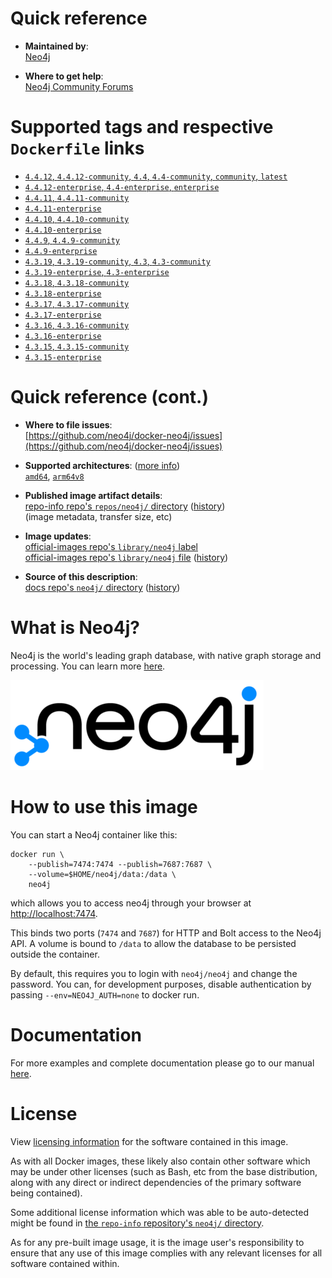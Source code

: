 <!--

********************************************************************************

WARNING:

    DO NOT EDIT "neo4j/README.md"

    IT IS AUTO-GENERATED

    (from the other files in "neo4j/" combined with a set of templates)

********************************************************************************

-->

# Quick reference

-	**Maintained by**:  
	[Neo4j](https://github.com/neo4j/docker-neo4j)

-	**Where to get help**:  
	[Neo4j Community Forums](https://community.neo4j.com)

# Supported tags and respective `Dockerfile` links

-	[`4.4.12`, `4.4.12-community`, `4.4`, `4.4-community`, `community`, `latest`](https://github.com/neo4j/docker-neo4j-publish/blob/b9b3c369b2a7d34880ac81681c7d148f733ccc22/4.4.12/community/Dockerfile)
-	[`4.4.12-enterprise`, `4.4-enterprise`, `enterprise`](https://github.com/neo4j/docker-neo4j-publish/blob/b9b3c369b2a7d34880ac81681c7d148f733ccc22/4.4.12/enterprise/Dockerfile)
-	[`4.4.11`, `4.4.11-community`](https://github.com/neo4j/docker-neo4j-publish/blob/f3604fbaecc1c5ff736b9ca79889c08397668d4e/4.4.11/community/Dockerfile)
-	[`4.4.11-enterprise`](https://github.com/neo4j/docker-neo4j-publish/blob/f3604fbaecc1c5ff736b9ca79889c08397668d4e/4.4.11/enterprise/Dockerfile)
-	[`4.4.10`, `4.4.10-community`](https://github.com/neo4j/docker-neo4j-publish/blob/985060aa38c5b873b18cd1b2c522c69ddb25d91a/4.4.10/community/Dockerfile)
-	[`4.4.10-enterprise`](https://github.com/neo4j/docker-neo4j-publish/blob/985060aa38c5b873b18cd1b2c522c69ddb25d91a/4.4.10/enterprise/Dockerfile)
-	[`4.4.9`, `4.4.9-community`](https://github.com/neo4j/docker-neo4j-publish/blob/5a48478b5804d008df3d076d473455dfe4e00581/4.4.9/community/Dockerfile)
-	[`4.4.9-enterprise`](https://github.com/neo4j/docker-neo4j-publish/blob/5a48478b5804d008df3d076d473455dfe4e00581/4.4.9/enterprise/Dockerfile)
-	[`4.3.19`, `4.3.19-community`, `4.3`, `4.3-community`](https://github.com/neo4j/docker-neo4j-publish/blob/43be1e819ac0ce8289da79285de07722a850072f/4.3.19/community/Dockerfile)
-	[`4.3.19-enterprise`, `4.3-enterprise`](https://github.com/neo4j/docker-neo4j-publish/blob/43be1e819ac0ce8289da79285de07722a850072f/4.3.19/enterprise/Dockerfile)
-	[`4.3.18`, `4.3.18-community`](https://github.com/neo4j/docker-neo4j-publish/blob/f3604fbaecc1c5ff736b9ca79889c08397668d4e/4.3.18/community/Dockerfile)
-	[`4.3.18-enterprise`](https://github.com/neo4j/docker-neo4j-publish/blob/f3604fbaecc1c5ff736b9ca79889c08397668d4e/4.3.18/enterprise/Dockerfile)
-	[`4.3.17`, `4.3.17-community`](https://github.com/neo4j/docker-neo4j-publish/blob/7c2af75d181fe82851a9560aea9acb6bb5af3992/4.3.17/community/Dockerfile)
-	[`4.3.17-enterprise`](https://github.com/neo4j/docker-neo4j-publish/blob/7c2af75d181fe82851a9560aea9acb6bb5af3992/4.3.17/enterprise/Dockerfile)
-	[`4.3.16`, `4.3.16-community`](https://github.com/neo4j/docker-neo4j-publish/blob/feef4dc3c3e3c04a169ce82e4950151f368acf7f/4.3.16/community/Dockerfile)
-	[`4.3.16-enterprise`](https://github.com/neo4j/docker-neo4j-publish/blob/feef4dc3c3e3c04a169ce82e4950151f368acf7f/4.3.16/enterprise/Dockerfile)
-	[`4.3.15`, `4.3.15-community`](https://github.com/neo4j/docker-neo4j-publish/blob/f5856542d55fa45a096564ddb381492b7317ede4/4.3.15/community/Dockerfile)
-	[`4.3.15-enterprise`](https://github.com/neo4j/docker-neo4j-publish/blob/f5856542d55fa45a096564ddb381492b7317ede4/4.3.15/enterprise/Dockerfile)

# Quick reference (cont.)

-	**Where to file issues**:  
	[https://github.com/neo4j/docker-neo4j/issues](https://github.com/neo4j/docker-neo4j/issues)

-	**Supported architectures**: ([more info](https://github.com/docker-library/official-images#architectures-other-than-amd64))  
	[`amd64`](https://hub.docker.com/r/amd64/neo4j/), [`arm64v8`](https://hub.docker.com/r/arm64v8/neo4j/)

-	**Published image artifact details**:  
	[repo-info repo's `repos/neo4j/` directory](https://github.com/docker-library/repo-info/blob/master/repos/neo4j) ([history](https://github.com/docker-library/repo-info/commits/master/repos/neo4j))  
	(image metadata, transfer size, etc)

-	**Image updates**:  
	[official-images repo's `library/neo4j` label](https://github.com/docker-library/official-images/issues?q=label%3Alibrary%2Fneo4j)  
	[official-images repo's `library/neo4j` file](https://github.com/docker-library/official-images/blob/master/library/neo4j) ([history](https://github.com/docker-library/official-images/commits/master/library/neo4j))

-	**Source of this description**:  
	[docs repo's `neo4j/` directory](https://github.com/docker-library/docs/tree/master/neo4j) ([history](https://github.com/docker-library/docs/commits/master/neo4j))

# What is Neo4j?

Neo4j is the world's leading graph database, with native graph storage and processing. You can learn more [here](http://neo4j.com/developer).

![logo](https://raw.githubusercontent.com/docker-library/docs/56823e63d5b6dd7ddbb9d5d3c4a8947778055d8e/neo4j/logo.png)

# How to use this image

You can start a Neo4j container like this:

```console
docker run \
    --publish=7474:7474 --publish=7687:7687 \
    --volume=$HOME/neo4j/data:/data \
    neo4j
```

which allows you to access neo4j through your browser at [http://localhost:7474](http://localhost:7474).

This binds two ports (`7474` and `7687`) for HTTP and Bolt access to the Neo4j API. A volume is bound to `/data` to allow the database to be persisted outside the container.

By default, this requires you to login with `neo4j/neo4j` and change the password. You can, for development purposes, disable authentication by passing `--env=NEO4J_AUTH=none` to docker run.

# Documentation

For more examples and complete documentation please go to our manual [here](http://neo4j.com/docs/operations-manual/current/deployment/single-instance/docker/).

# License

View [licensing information](https://neo4j.com/licensing) for the software contained in this image.

As with all Docker images, these likely also contain other software which may be under other licenses (such as Bash, etc from the base distribution, along with any direct or indirect dependencies of the primary software being contained).

Some additional license information which was able to be auto-detected might be found in [the `repo-info` repository's `neo4j/` directory](https://github.com/docker-library/repo-info/tree/master/repos/neo4j).

As for any pre-built image usage, it is the image user's responsibility to ensure that any use of this image complies with any relevant licenses for all software contained within.
